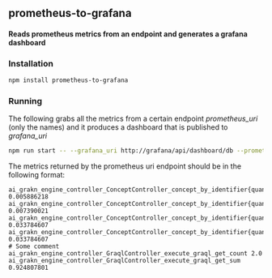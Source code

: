 ## prometheus-to-grafana
#### Reads prometheus metrics from an endpoint and generates a grafana dashboard


### Installation
```bash
npm install prometheus-to-grafana
```

### Running
The following grabs all the metrics from a certain endpoint _prometheus_uri_ (only the names) and it produces a dashboard
that is published to _grafana_uri_

```bash
npm run start -- --grafana_uri http://grafana/api/dashboard/db --prometheus_uri http://some_text_with_one_metric_per_line/metrics --title "Dashboard title" --token eyJrIjoiWmJNSk11VWs2..your_token
```

The metrics returned by the prometheus uri endpoint should be in the following format:
```
ai_grakn_engine_controller_ConceptController_concept_by_identifier{quantile="0.5",} 0.005886218
ai_grakn_engine_controller_ConceptController_concept_by_identifier{quantile="0.75",} 0.007390021
ai_grakn_engine_controller_ConceptController_concept_by_identifier{quantile="0.95",} 0.033784607
ai_grakn_engine_controller_ConceptController_concept_by_identifier{quantile="0.98",} 0.033784607
# Some comment
ai_grakn_engine_controller_GraqlController_execute_graql_get_count 2.0
ai_grakn_engine_controller_GraqlController_execute_graql_get_sum 0.924807801
```